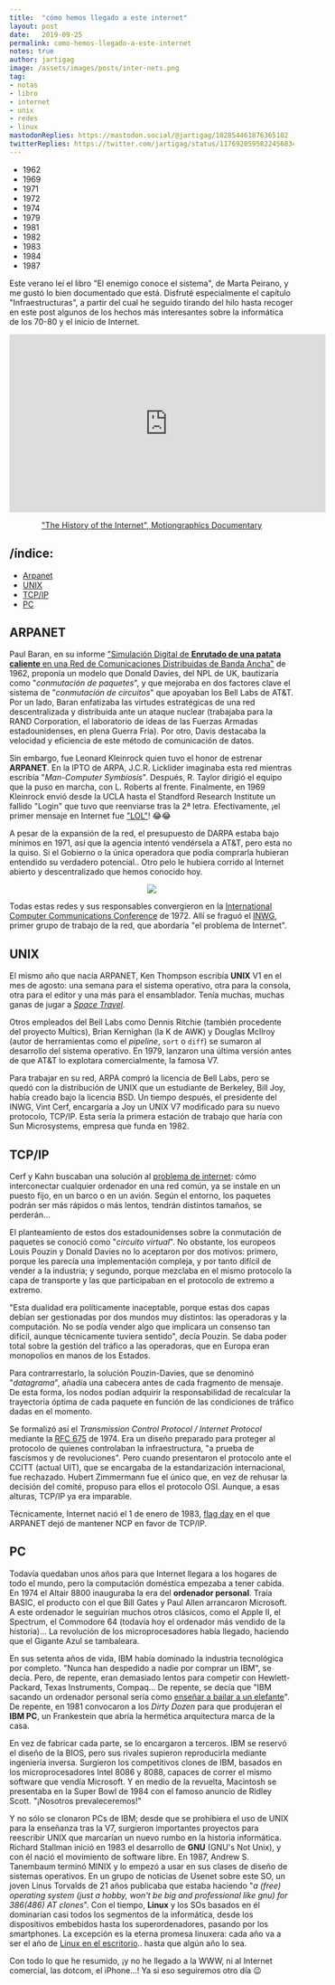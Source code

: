 ```yaml
---
title:  "cómo hemos llegado a este internet"
layout: post
date:   2019-09-25
permalink: como-hemos-llegado-a-este-internet
notes: true
author: jartigag
image: /assets/images/posts/inter-nets.png
tag:
- notas
- libro
- internet
- unix
- redes
- linux
mastodonReplies: https://mastodon.social/@jartigag/102854461876365102
twitterReplies: https://twitter.com/jartigag/status/1176920595822456834
---
```


<script type="text/javascript" src="https://code.jquery.com/jquery-3.4.1.min.js"></script>
<link rel="stylesheet" media="all" href="{{site.baseurl}}/assets/css/scroll-timeline.css">
<script type="text/javascript" src="{{site.baseurl}}/assets/js/scroll-timeline.js"></script>

<nav class="timeline__nav">
  <ul>
    <li><span>1962</span></li>
    <li><span>1969</span></li>
    <li><span>1971</span></li>
    <li><span>1972</span></li>
    <li><span>1974</span></li>
    <li><span>1979</span></li>
    <li><span>1981</span></li>
    <li><span>1982</span></li>
    <li><span>1983</span></li>
    <li><span>1984</span></li>
    <li><span>1987</span></li>
  </ul>
</nav>

Este verano leí el libro "El enemigo conoce el sistema", de Marta Peirano, y me gustó lo bien documentado que está. Disfruté especialmente el
capítulo "Infraestructuras", a partir del cual he seguido tirando del hilo hasta recoger en este post algunos de los hechos más interesantes sobre la
informática de los 70-80 y el inicio de Internet.

<div style="text-align: center">
  <iframe width="560" height="315" src="https://www.youtube-nocookie.com/embed/9hIQjrMHTv4" frameborder="0" allow="accelerometer; autoplay;encrypted-media; gyroscope; picture-in-picture" allowfullscreen>
  </iframe>
  <a href="http://www.lonja.de/the-history-of-the-internet/"><p>"The History of the Internet", Motiongraphics Documentary</p></a>
</div>

## /índice:

- [Arpanet](#arpanet)
- [UNIX](#unix)
- [TCP/IP](#tcpip)
- [PC](#pc)

## ARPANET

Paul Baran, en su informe ["Simulación Digital de **Enrutado de una patata caliente** en una Red de Comunicaciones Distribuidas de Banda
Ancha"](https://www.rand.org/pubs/research_memoranda/RM3103.html) de <span class="milestone">1962</span>, proponía un modelo que Donald Davies, del
NPL de UK, bautizaría como "*conmutación de paquetes*", y que mejoraba en dos factores clave el sistema de "*conmutación de circuitos*" que apoyaban
los Bell Labs de AT&T. Por un lado, Baran enfatizaba las virtudes estratégicas de una red descentralizada y distribuida ante un ataque nuclear
(trabajaba para la RAND Corporation, el laboratorio de ideas de las Fuerzas Armadas estadounidenses, en plena Guerra Fría). Por otro, Davis destacaba
la velocidad y eficiencia de este método de comunicación de datos.

Sin embargo, fue Leonard Kleinrock quien tuvo el honor de estrenar **ARPANET**. En la IPTO de ARPA, J.C.R. Licklider imaginaba esta red mientras
escribía "*Man-Computer Symbiosis*". Después, R. Taylor dirigió el equipo que la puso en marcha, con L. Roberts al frente. Finalmente, en <span
class="milestone">1969 </span>Kleinrock envió desde la UCLA hasta el Standford Research Institute un fallido "Login" que tuvo que reenviarse tras la
2ª letra. Efectivamente, ¡el primer mensaje en Internet fue ["LOL"](https://www.lk.cs.ucla.edu/personal_history.html)! 😂😂

A pesar de la expansión de la red, el presupuesto de DARPA estaba bajo mínimos en <span class="milestone">1971</span>, así que la agencia intentó
vendérsela a AT&T, pero esta no la quiso. Si el Gobierno o la única operadora que podía comprarla hubieran entendido su verdadero potencial.. Otro
pelo le hubiera corrido al Internet abierto y descentralizado que hemos conocido hoy.

<p align="center">
<img src="{{site.baseurl}}/assets/images/posts/inter-nets.png">
</p>

Todas estas redes y sus responsables convergieron en la [International Computer Communications Conference](https://tools.ietf.org/html/rfc371) de
<span class="milestone">1972</span>. Allí se fraguó el
[INWG](http://alexmckenzie.weebly.com/inwg-and-the-conception-of-the-internet-an-eyewitness-account.html), primer grupo de trabajo de la red, que
abordaría "el problema de Internet".

## UNIX

El mismo año que nacía ARPANET, Ken Thompson escribía **UNIX** V1 en el mes de agosto: una semana para el sistema operativo, otra para la consola,
otra para el editor y una más para el ensamblador. Tenía muchas, muchas ganas de jugar a [*Space
Travel*](https://en.wikipedia.org/wiki/Space_Travel_(video_game)).

Otros empleados del Bell Labs como Dennis Ritchie (también procedente del proyecto Multics), Brian Kernighan (la K de AWK) y Douglas McIlroy (autor
de herramientas como el *pipeline*, `sort` o `diff`) se sumaron al desarrollo del sistema operativo. En <span class="milestone">1979</span>, lanzaron
una última versión antes de que AT&T lo explotara comercialmente, la famosa V7.

Para trabajar en su red, ARPA compró la licencia de Bell Labs, pero se quedó con la distribución de UNIX que un estudiante de Berkeley, Bill Joy,
había creado bajo la licencia BSD. Un tiempo después, el presidente del INWG, Vint Cerf, encargaría a Joy un UNIX V7 modificado para su nuevo
protocolo, TCP/IP. Esta sería la primera estación de trabajo que haría con Sun Microsystems, empresa que funda en <span class="milestone">1982</span>.

## TCP/IP

Cerf y Kahn buscaban una solución al [problema de internet](https://www.wired.com/2012/04/epicenter-isoc-famers-qa-cerf/): cómo interconectar
cualquier ordenador en una red común, ya se instale en un puesto fijo, en un barco o en un avión. Según el entorno, los paquetes podrán ser más
rápidos o más lentos, tendrán distintos tamaños, se perderán...

El planteamiento de estos dos estadounidenses sobre la conmutación de paquetes se conoció como "*circuito virtual*". No obstante, los europeos Louis
Pouzin y Donald Davies no lo aceptaron por dos motivos: primero, porque les parecía una implementación compleja, y por tanto difícil de vender a la
industria; y segundo, porque mezclaba en el mismo protocolo la capa de transporte y las que participaban en el protocolo de extremo a extremo.

"Esta dualidad era políticamente inaceptable, porque estas dos capas debían ser gestionadas por dos mundos muy distintos: las operadoras y la
computación. No se podía vender algo que implicara un consenso tan difícil, aunque técnicamente tuviera sentido", decía Pouzin. Se daba poder total
sobre la gestión del tráfico a las operadoras, que en Europa eran monopolios en manos de los Estados.

Para contrarrestarlo, la solución Pouzin-Davies, que se denominó "*datagrama*", añadía una cabecera antes de cada fragmento de mensaje. De esta
forma, los nodos podían adquirir la responsabilidad de recalcular la trayectoria óptima de cada paquete en función de las condiciones de tráfico
dadas en el momento.

Se formalizó así el *Transmission Control Protocol / Internet Protocol* mediante la [RFC 675](https://tools.ietf.org/html/rfc675) de <span
class="milestone">1974</span>. Era un diseño preparado para proteger al protocolo de quienes controlaban la infraestructura, "a prueba de fascismos y
de revoluciones".  Pero cuando presentaron el protocolo ante el CCITT (actual UIT), que se encargaba de la estandarización internacional, fue
rechazado. Hubert Zimmermann fue el único que, en vez de rehusar la decisión del comité, propuso para ellos el protocolo OSI. Aunque, a esas alturas,
TCP/IP ya era imparable.

Técnicamente, Internet nació el 1 de enero de <span class="milestone">1983</span>, [flag day](https://tools.ietf.org/html/rfc801) en el que ARPANET
dejó de mantener NCP en favor de TCP/IP.

## PC

Todavía quedaban unos años para que Internet llegara a los hogares de todo el mundo, pero la computación doméstica empezaba a tener cabida. En <span
class="milestone">1974 </span>el Altair 8800 inauguraba la era del **ordenador personal**. Traía BASIC, el producto con el que Bill Gates y Paul
Allen arrancaron Microsoft. A este ordenador le seguirían muchos otros clásicos, como el Apple II, el Spectrum, el Commodore 64 (todavía hoy el
ordenador más vendido de la historia)...  La revolución de los microprocesadores había llegado, haciendo que el Gigante Azul se tambaleara.

En sus setenta años de vida, IBM había dominado la industria tecnológica por completo. "Nunca han despedido a nadie por comprar un IBM", se decía.
Pero, de repente, eran demasiado lentos para competir con Hewlett-Packard, Texas Instruments, Compaq... De repente, se decía que "IBM sacando un
ordenador personal sería como [enseñar a bailar a un elefante](https://www.ibm.com/ibm/history/exhibits/pc25/pc25_birth.html)". De repente, en <span
class="milestone">1981 </span>convocaron a los *Dirty Dozen* para que produjeran el **IBM PC**, un Frankestein que abría la hermética arquitectura
marca de la casa.

En vez de fabricar cada parte, se lo encargaron a terceros. IBM se reservó el diseño de la BIOS, pero sus rivales supieron reproducirla mediante
ingeniería inversa. Surgieron los competitivos clones de IBM, basados en los microprocesadores Intel 8086 y 8088, capaces de correr el mismo software
que vendía Microsoft. Y en medio de la revuelta, Macintosh se presentaba en la Super Bowl de <span class="milestone">1984</span> con el famoso
anuncio de Ridley Scott. "¡Nosotros prevaleceremos!"

Y no sólo se clonaron PCs de IBM; desde que se prohibiera el uso de UNIX para la enseñanza tras la V7, surgieron importantes proyectos para
reescribir UNIX que marcarían un nuevo rumbo en la historia informática. Richard Stallman inició en <span class="milestone">1983</span> el desarrollo
de **GNU** (GNU's Not Unix), y con él nació el movimiento de software libre. En <span class="milestone">1987</span>, Andrew S. Tanembaum terminó
MINIX y lo empezó a usar en sus clases de diseño de sistemas operativos. En un grupo de noticias de Usenet sobre este SO, un joven Linus Torvalds de
21 años publicaba que estaba haciendo "*a (free) operating system (just a hobby, won't be big and professional like gnu) for 386(486) AT clones*".
Con el tiempo, **Linux** y los SOs basados en él dominarían casi todos los segmentos de la informática, desde los dispositivos embebidos hasta los
superordenadores, pasando por los smartphones. La excepción es la eterna promesa linuxera: cada año va a ser el año de [Linux en el
escritorio](https://netmarketshare.com/operating-system-market-share.aspx)..  hasta que algún año lo sea.

Con todo lo que he resumido, ¡y no he llegado a la WWW, ni al Internet comercial, las dotcom, el iPhone...! Ya si eso seguiremos otro día 😉
